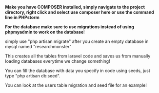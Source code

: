 **Make you have COMPOSER installed, simply navigate to the project directory, right click and select use composer here or use the command line in PHPstorm**


**For the database make sure to use migrations instead of using phpmyadmin to work on the database**!

simply use "php artisan migrate" after you create an empty database in mysql named "researchmonster"

This creates all the tables from laravel code and saves us from manually loading databases everytime we change something!

You can fill the database with data you specify in code using seeds, just type "php artisan db:seed".

You can look at the users table migration and seed file for an example!